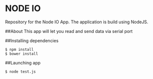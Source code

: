 # NODE IO
Repository for the Node IO App. The application is build using NodeJS.

##About
This app will let you read and send data via serial port

##Installing dependencies
```
$ npm install
$ bower install
```

##Launching app
```
$ node test.js
```
